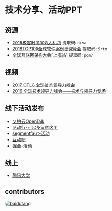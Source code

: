 # 技术分享、活动PPT

## 资源
* [2019极客时间50G大礼包](https://pan.baidu.com/s/1ciU3H2WREoQnxR7ZnqJSPw) 提取码: <code>dtva</code>
* [2018TOP100全球软件案例研究峰会](https://pan.baidu.com/s/1ikqPLQRzIyjReOszkmw7zg) 提取码: <code>5rtm</code>
* [全球互联网架构大会[上海站]](https://pan.baidu.com/s/1omz7ngysZCHq1UBUTwJjLg) 提取码: <code>pqm7</code>

## 视频
* [2017 GTLC 全球技术领导力峰会](https://daxue.qq.com/content/content/id/3384)
* [2016 全球技术领导力峰会——技术与领导力专场](https://daxue.qq.com/content/content/id/2732)

## 线下活动发布
* [又拍云OpenTalk](https://opentalk.upyun.com/)
* [活动行-可以多留意这里](http://www.huodongxing.com/)
* [segmentfault-活动](https://segmentfault.com/events)
* [互动吧](https://www.hdb.com/)
* [掘金-活动](https://juejin.im/events/all)
## 线上
* [腾讯大学](https://daxue.qq.com/)

## contributors
<a href="https://github.com/baiyutang"><img src="https://avatars3.githubusercontent.com/u/10782183?s=30" alt="baidutang" style="border-radius:15px">
</a>
